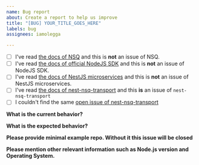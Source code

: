 ```yaml
---
name: Bug report
about: Create a report to help us improve
title: "[BUG] YOUR_TITLE_GOES_HERE"
labels: bug
assignees: iamolegga

---
```


<!-- Please don't delete this template or we'll close your issue -->

<!-- Before creating an issue please make sure you are using the latest version. -->

- [ ] I've read [the docs of NSQ](https://nsq.io/overview/design.html) and this is __not__ an issue of NSQ.
- [ ] I've read [the docs of official NodeJS SDK](https://github.com/dudleycarr/nsqjs) and this is __not__ an issue of NodeJS SDK.
- [ ] I've read [the docs of NestJS microservices](https://docs.nestjs.com/microservices/basics) and this is __not__ an issue of NestJS microservices.
- [ ] I've read [the docs of nest-nsq-transport](https://github.com/iamolegga/nest-nsq-transport) and this __is__ an issue of `nest-nsq-transport`
- [ ] I couldn't find the same [open issue of nest-nsq-transport](https://github.com/iamolegga/nest-nsq-transport/issues)

**What is the current behavior?**



**What is the expected behavior?**



**Please provide minimal example repo. Without it this issue will be closed**



**Please mention other relevant information such as Node.js version and Operating System.**

